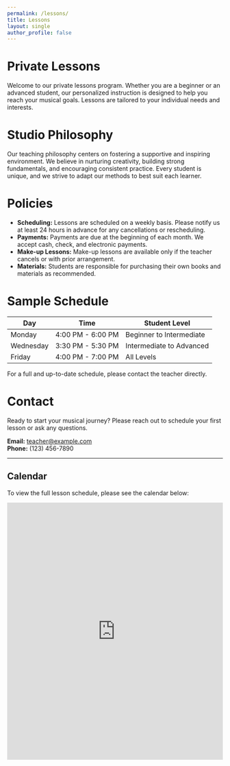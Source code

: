 ```yaml
---
permalink: /lessons/
title: Lessons
layout: single
author_profile: false
---
```


# Private Lessons

Welcome to our private lessons program. Whether you are a beginner or an advanced student, our personalized instruction is designed to help you reach your musical goals. Lessons are tailored to your individual needs and interests.

# Studio Philosophy

Our teaching philosophy centers on fostering a supportive and inspiring environment. We believe in nurturing creativity, building strong fundamentals, and encouraging consistent practice. Every student is unique, and we strive to adapt our methods to best suit each learner.

# Policies

- **Scheduling:** Lessons are scheduled on a weekly basis. Please notify us at least 24 hours in advance for any cancellations or rescheduling.
- **Payments:** Payments are due at the beginning of each month. We accept cash, check, and electronic payments.
- **Make-up Lessons:** Make-up lessons are available only if the teacher cancels or with prior arrangement.
- **Materials:** Students are responsible for purchasing their own books and materials as recommended.

# Sample Schedule

| Day       | Time          | Student Level     |
|-----------|---------------|-------------------|
| Monday    | 4:00 PM - 6:00 PM | Beginner to Intermediate |
| Wednesday | 3:30 PM - 5:30 PM | Intermediate to Advanced |
| Friday    | 4:00 PM - 7:00 PM | All Levels         |

For a full and up-to-date schedule, please contact the teacher directly.

# Contact

Ready to start your musical journey? Please reach out to schedule your first lesson or ask any questions.

**Email:** teacher@example.com  
**Phone:** (123) 456-7890

---

## Calendar

To view the full lesson schedule, please see the calendar below:

<iframe
  src="https://calendar.google.com/calendar/embed?src=YOUR_PUBLIC_CALENDAR_ID&mode=AGENDA"
  style="border: 0" width="100%" height="600" frameborder="0" scrolling="no"
  loading="lazy">
</iframe>